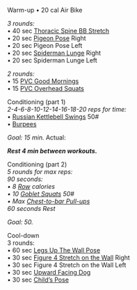 Warm-up 
• 20 cal Air Bike

_3 rounds:_  
• 40 sec [Thoracic Spine BB Stretch](http://88ozs48nkx33ma0u82bc21x9hk.wpengine.netdna-cdn.com/wp-content/uploads/2014/05/photo-4-copy-2.jpg)  
• 20 sec [Pigeon Pose](https://www.youtube.com/watch?v=jQMsyrLowFw) Right  
• 20 sec Pigeon Pose Left  
• 20 sec [Spiderman Lunge](https://www.youtube.com/watch?v=K6-F0dUwV-s) Right  
• 20 sec Spiderman Lunge Left

_2 rounds:_  
• 15 [PVC Good Mornings](https://www.youtube.com/watch?v=ooVgggClhtM)  
• 15 [PVC Overhead Squats](https://www.youtube.com/watch?v=mrLUG_UyvV0)

Conditioning (part 1)  
_2-4-6-8-10-12-14-16-18-20 reps for time:_  
• [Russian Kettlebell Swings](https://www.youtube.com/watch?v=RU88iqRVunk) 50#  
• [Burpees](https://www.youtube.com/watch?v=TU8QYVW0gDU)

_Goal:_ _15 min._
Actual:

**_Rest 4 min between workouts._**

Conditioning (part 2)  
_5 rounds for max reps:_  
_90 seconds:  
• 8 [Row](https://www.youtube.com/watch?v=S7HEm-fd534) calories  
• 10 [Goblet Squats](https://www.youtube.com/watch?v=45dZiT5tSD8&pp=ygUXa2V0dGxlYmVsbCBnb2JsZXQgc3F1YXQ%3D) 50#  
• Max [Chest-to-bar Pull-ups](https://www.youtube.com/watch?v=p9Stan68FYM)  
60 seconds Rest_

_Goal: 50._

Cool-down  
3 rounds:  
• 60 sec [Legs Up The Wall Pose](https://youtu.be/MUstbNHB5-o?t=20)  
• 30 sec [Figure 4 Stretch on the Wall](https://www.youtube.com/watch?v=6KWuCivRhLc) Right  
• 30 sec Figure 4 Stretch on the Wall Left  
• 30 sec [Upward Facing Dog](https://www.youtube.com/watch?v=canHY0a02lw)  
• 30 sec [Child’s Pose](https://www.youtube.com/watch?v=s-HDLc3fTG0)